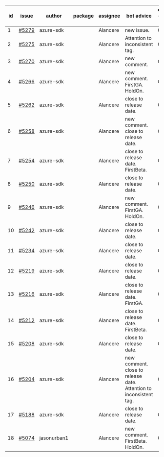 | id | issue | author | package | assignee | bot advice | created date of issue | target release date | date from target |
| ------ | ------ | ------ | ------ | ------ | ------ | ------ | ------ | :-----: |
| 1 | [#5279](https://github.com/Azure/sdk-release-request/issues/5279) | azure-sdk |  | Alancere | new issue. | 06-18 | 06-28 |  |
| 2 | [#5275](https://github.com/Azure/sdk-release-request/issues/5275) | azure-sdk |  | Alancere | Attention to inconsistent tag. | 06-14 | 07-26 |  |
| 3 | [#5270](https://github.com/Azure/sdk-release-request/issues/5270) | azure-sdk |  | Alancere | new comment. | 06-11 | 06-28 |  |
| 4 | [#5266](https://github.com/Azure/sdk-release-request/issues/5266) | azure-sdk |  | Alancere | new comment. FirstGA. HoldOn. | 06-11 | 06-24 |  |
| 5 | [#5262](https://github.com/Azure/sdk-release-request/issues/5262) | azure-sdk |  | Alancere | close to release date. | 06-11 | 06-21 | 1 |
| 6 | [#5258](https://github.com/Azure/sdk-release-request/issues/5258) | azure-sdk |  | Alancere | new comment. close to release date. | 06-06 | 06-21 | 1 |
| 7 | [#5254](https://github.com/Azure/sdk-release-request/issues/5254) | azure-sdk |  | Alancere | close to release date. FirstBeta. | 06-05 | 06-21 | 1 |
| 8 | [#5250](https://github.com/Azure/sdk-release-request/issues/5250) | azure-sdk |  | Alancere | close to release date. | 06-05 | 06-21 | 1 |
| 9 | [#5246](https://github.com/Azure/sdk-release-request/issues/5246) | azure-sdk |  | Alancere | new comment. FirstGA. HoldOn. | 06-05 | 06-27 |  |
| 10 | [#5242](https://github.com/Azure/sdk-release-request/issues/5242) | azure-sdk |  | Alancere | close to release date. | 06-04 | 06-21 | 1 |
| 11 | [#5234](https://github.com/Azure/sdk-release-request/issues/5234) | azure-sdk |  | Alancere | close to release date. | 06-04 | 06-21 | 1 |
| 12 | [#5219](https://github.com/Azure/sdk-release-request/issues/5219) | azure-sdk |  | Alancere | close to release date. | 05-22 | 06-21 | 1 |
| 13 | [#5216](https://github.com/Azure/sdk-release-request/issues/5216) | azure-sdk |  | Alancere | close to release date. FirstGA. | 05-21 | 06-21 | 1 |
| 14 | [#5212](https://github.com/Azure/sdk-release-request/issues/5212) | azure-sdk |  | Alancere | close to release date. FirstBeta. | 05-21 | 06-21 | 1 |
| 15 | [#5208](https://github.com/Azure/sdk-release-request/issues/5208) | azure-sdk |  | Alancere | close to release date. | 05-15 | 06-21 | 1 |
| 16 | [#5204](https://github.com/Azure/sdk-release-request/issues/5204) | azure-sdk |  | Alancere | new comment. close to release date. Attention to inconsistent tag. | 05-15 | 06-21 | 1 |
| 17 | [#5188](https://github.com/Azure/sdk-release-request/issues/5188) | azure-sdk |  | Alancere | close to release date. | 05-08 | 06-21 | 1 |
| 18 | [#5074](https://github.com/Azure/sdk-release-request/issues/5074) | jasonurban1 |  | Alancere | new comment. FirstBeta. HoldOn. | 03-22 | 05-24 |  |
